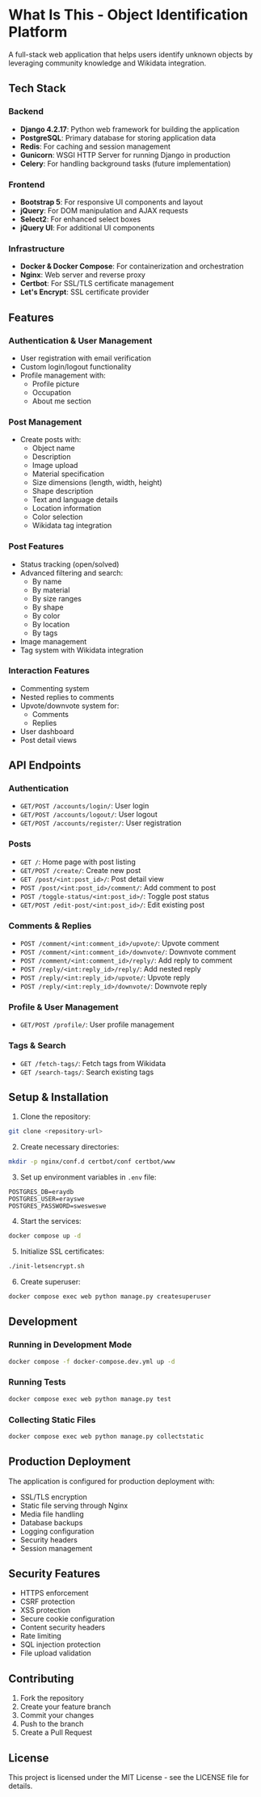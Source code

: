 # What Is This - Object Identification Platform

A full-stack web application that helps users identify unknown objects by leveraging community knowledge and Wikidata integration.

## Tech Stack

### Backend
- **Django 4.2.17**: Python web framework for building the application
- **PostgreSQL**: Primary database for storing application data
- **Redis**: For caching and session management
- **Gunicorn**: WSGI HTTP Server for running Django in production
- **Celery**: For handling background tasks (future implementation)

### Frontend
- **Bootstrap 5**: For responsive UI components and layout
- **jQuery**: For DOM manipulation and AJAX requests
- **Select2**: For enhanced select boxes
- **jQuery UI**: For additional UI components

### Infrastructure
- **Docker & Docker Compose**: For containerization and orchestration
- **Nginx**: Web server and reverse proxy
- **Certbot**: For SSL/TLS certificate management
- **Let's Encrypt**: SSL certificate provider

## Features

### Authentication & User Management
- User registration with email verification
- Custom login/logout functionality
- Profile management with:
  - Profile picture
  - Occupation
  - About me section

### Post Management
- Create posts with:
  - Object name
  - Description
  - Image upload
  - Material specification
  - Size dimensions (length, width, height)
  - Shape description
  - Text and language details
  - Location information
  - Color selection
  - Wikidata tag integration

### Post Features
- Status tracking (open/solved)
- Advanced filtering and search:
  - By name
  - By material
  - By size ranges
  - By shape
  - By color
  - By location
  - By tags
- Image management
- Tag system with Wikidata integration

### Interaction Features
- Commenting system
- Nested replies to comments
- Upvote/downvote system for:
  - Comments
  - Replies
- User dashboard
- Post detail views

## API Endpoints

### Authentication
- `GET/POST /accounts/login/`: User login
- `GET/POST /accounts/logout/`: User logout
- `GET/POST /accounts/register/`: User registration

### Posts
- `GET /`: Home page with post listing
- `GET/POST /create/`: Create new post
- `GET /post/<int:post_id>/`: Post detail view
- `POST /post/<int:post_id>/comment/`: Add comment to post
- `POST /toggle-status/<int:post_id>/`: Toggle post status
- `GET/POST /edit-post/<int:post_id>/`: Edit existing post

### Comments & Replies
- `POST /comment/<int:comment_id>/upvote/`: Upvote comment
- `POST /comment/<int:comment_id>/downvote/`: Downvote comment
- `POST /comment/<int:comment_id>/reply/`: Add reply to comment
- `POST /reply/<int:reply_id>/reply/`: Add nested reply
- `POST /reply/<int:reply_id>/upvote/`: Upvote reply
- `POST /reply/<int:reply_id>/downvote/`: Downvote reply

### Profile & User Management
- `GET/POST /profile/`: User profile management

### Tags & Search
- `GET /fetch-tags/`: Fetch tags from Wikidata
- `GET /search-tags/`: Search existing tags

## Setup & Installation

1. Clone the repository:
```bash
git clone <repository-url>
```

2. Create necessary directories:
```bash
mkdir -p nginx/conf.d certbot/conf certbot/www
```

3. Set up environment variables in `.env` file:
```env
POSTGRES_DB=eraydb
POSTGRES_USER=erayswe
POSTGRES_PASSWORD=swesweswe
```

4. Start the services:
```bash
docker compose up -d
```

5. Initialize SSL certificates:
```bash
./init-letsencrypt.sh
```

6. Create superuser:
```bash
docker compose exec web python manage.py createsuperuser
```

## Development

### Running in Development Mode
```bash
docker compose -f docker-compose.dev.yml up -d
```

### Running Tests
```bash
docker compose exec web python manage.py test
```

### Collecting Static Files
```bash
docker compose exec web python manage.py collectstatic
```

## Production Deployment

The application is configured for production deployment with:
- SSL/TLS encryption
- Static file serving through Nginx
- Media file handling
- Database backups
- Logging configuration
- Security headers
- Session management

## Security Features

- HTTPS enforcement
- CSRF protection
- XSS protection
- Secure cookie configuration
- Content security headers
- Rate limiting
- SQL injection protection
- File upload validation

## Contributing

1. Fork the repository
2. Create your feature branch
3. Commit your changes
4. Push to the branch
5. Create a Pull Request

## License

This project is licensed under the MIT License - see the LICENSE file for details.

   
